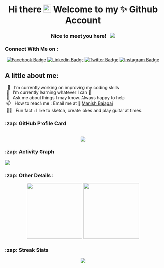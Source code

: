 <h1 align="center"> Hi there <img src="https://media.giphy.com/media/hvRJCLFzcasrR4ia7z/giphy.gif" width="25px" height="25px"> Welcome to my ✨ Github Account</h1>
<div align="center">
  
### Nice to meet you here! &nbsp; ![](https://visitor-badge.glitch.me/badge?page_id=manishbajagai2)
  
</div>

  
### Connect With Me on :

<div align="center"> 
  
[![Facebook Badge](https://img.shields.io/badge/-Facebook-3b5998?style=flat-square&logo=Facebook&logoColor=white)](https://www.facebook.com/manish.bajagai.9638/)
[![Linkedin Badge](https://img.shields.io/badge/-LinkedIn-0e76a8?style=flat-square&logo=Linkedin&logoColor=white)](https://www.linkedin.com/in/manishbajagai/)
[![Twitter Badge](https://img.shields.io/badge/-Twitter-00acee?style=flat-square&logo=Twitter&logoColor=white)](https://twitter.com/Manishbajagai)
[![Instagram Badge](https://img.shields.io/badge/-Instagram-e4405f?style=flat-square&logo=Instagram&logoColor=white)](https://www.instagram.com/manish_bajagai/)
  
 </div>
  
## A little about me:

&nbsp; 🔭 &nbsp; I’m currently working on improving my coding skills <br/>
&nbsp;🌱 &nbsp; I’m currently learning whatever I can 🤣 <br />
&nbsp;💬 &nbsp; Ask me about things I may know. Always happy to help <br />
&nbsp;📫 &nbsp; How to reach me : Email me at 📧 [Manish Bajagai](mailto:manishbajagai2@gmail.com?subject=[GitHub]%20Source%20Han%20Sans) <br />
&nbsp;🕺🏻 &nbsp; Fun fact : I like to sketch, create jokes and play guitar at times. <br />
  
<h3>:zap: GitHub Profile Card</h3>
<br />
<div align="center">
  <img src="https://github-profile-summary-cards.vercel.app/api/cards/profile-details?username=manishbajagai2&theme=vue"/>
</div>

<h3>:zap: Activity Graph</h3>
  <img src="https://activity-graph.herokuapp.com/graph?username=manishbajagai2&theme=minimal"/>

<h3>:zap: Other Details :</h3>

<p align="center">
  <img height="180em" src="https://github-readme-stats.vercel.app/api?username=manishbajagai2&show_icons=true&hide_border=true&&count_private=true&include_all_commits=true" />
  <img height="180em" src="https://github-readme-stats.vercel.app/api/top-langs/?username=manishbajagai2&exclude_repo=KNN-Image-Classification&show_icons=true&hide_border=true&layout=compact&langs_count=10"/>
</p>


<h3>:zap: Streak Stats</h3>
<p align="center"> <img src="https://github-readme-streak-stats.herokuapp.com/?user=manishbajagai2" />

